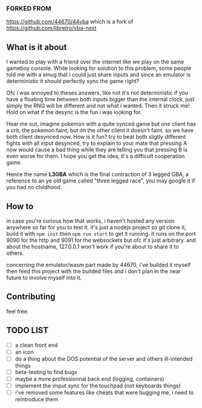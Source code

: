 ### FORKED FROM
https://github.com/44670/44vba
which is a fork of https://github.com/libretro/vba-next
## What is it about
I wanted to play with a friend over the internet like we play on the same gameboy console.
While looking for solution to this problem, some people told me with a smug that i could just share inputs 
and since an emulator is deterministic it should perfectly sync the game right?

Ofc i was annoyed to theses answers, like not it's not deterministic if you have a floating time between both inputs bigger than the internal clock,
 just simply the RNG will be different and not what i wanted.
Then it struck me! Hold on what if the desync is the fun i was looking for.

Hear me out, imagine pokemon with a quite synced game but one client has a crit, the pokemon faint, but on the other client it doesn't faint.
so we have both client desynced now. How is it fun? try to beat both sligtly different fights with all input desynced, try to explain to your mate
that pressing A now would cause a bad thing while they are telling you that pressing B is even worse for them.
I hope you get the idea, it's a difficult cooperation game.

Hence the name **L3GBA** which is the final contraction of 3 legged GBA, a reference to an ye old game called "three legged race", you may google it if you had no childhood.

## How to
in case you're curious how that works, i haven't hosted any version anywhere so far for you to test it.
it's just a nodejs project so git clone it, build it with ```npm init``` then ```npm run start``` to get it running.
it runs on the port 9090 for the http and 9091 for the websockets but ofc it's just arbitrary. and about the hostname, 127.0.0.1 won't work if you're about to share it to others.

concerning the emulator/wasm part made by 44670, i've builded it myself then feed this project with the builded files and i don't plan in the near future to involve myself into it.

## Contributing
feel free.

## TODO LIST
- [ ] a clean front end
- [ ] an icon
- [ ] do a thing about the DOS potential of the server and others ill-intended things
- [ ] beta-testing to find bugs
- [ ] maybe a more professionnal back end (logging, containers)
- [ ] implement the imput sync for the touchpad (not keyboards things)
- [ ] i've removed some features like cheats that were bugging me, i need to reintroduce them